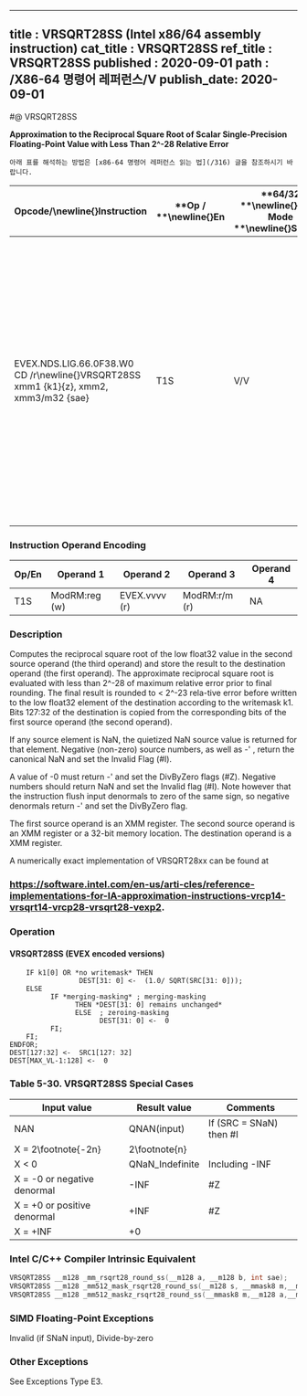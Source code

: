 ----------------------------
title : VRSQRT28SS (Intel x86/64 assembly instruction)
cat_title : VRSQRT28SS
ref_title : VRSQRT28SS
published : 2020-09-01
path : /X86-64 명령어 레퍼런스/V
publish_date: 2020-09-01
----------------------------


#@ VRSQRT28SS

**Approximation to the Reciprocal Square Root of Scalar Single-Precision Floating-Point Value with Less Than 2^-28 Relative Error**

```lec-info
아래 표를 해석하는 방법은 [x86-64 명령어 레퍼런스 읽는 법](/316) 글을 참조하시기 바랍니다.
```

|**Opcode/**\newline{}**Instruction**|**Op / **\newline{}**En**|**64/32 **\newline{}**bit Mode **\newline{}**Support**|**CPUID **\newline{}**Feature **\newline{}**Flag**|**Description**|
|------------------------------------|-------------------------|------------------------------------------------------|--------------------------------------------------|---------------|
|EVEX.NDS.LIG.66.0F38.W0 CD /r\newline{}VRSQRT28SS xmm1 {k1}{z}, xmm2, xmm3/m32 {sae}|T1S|V/V|AVX512ER|Computes approximate reciprocal square root (<2^-28 relative error) of the scalar single-precision floating-point value from xmm3/m32 and stores result in xmm1with writemask k1. Also, upper 3 single-precision floating-point value (bits[127:32]) from xmm2 is copied to xmm1[127:32].|
### Instruction Operand Encoding


|Op/En|Operand 1|Operand 2|Operand 3|Operand 4|
|-----|---------|---------|---------|---------|
|T1S|ModRM:reg (w)|EVEX.vvvv (r)|ModRM:r/m (r)|NA|
### Description


Computes the reciprocal square root of the low float32 value in the second source operand (the third operand) and store the result to the destination operand (the first operand). The approximate reciprocal square root is evaluated with less than 2^-28 of maximum relative error prior to final rounding. The final result is rounded to < 2^-23 rela-tive error before written to the low float32 element of the destination according to the writemask k1. Bits 127:32 of the destination is copied from the corresponding bits of the first source operand (the second operand).

If any source element is NaN, the quietized NaN source value is returned for that element. Negative (non-zero) source numbers, as well as -' , return the canonical NaN and set the Invalid Flag (#I).

A value of -0 must return -'  and set the DivByZero flags (#Z). Negative numbers should return NaN and set the Invalid flag (#I). Note however that the instruction flush input denormals to zero of the same sign, so negative denormals return -'  and set the DivByZero flag.

The first source operand is an XMM register. The second source operand is an XMM register or a 32-bit memory location. The destination operand is a XMM register. 

A numerically exact implementation of VRSQRT28xx can be found at 

###                                                                                                        https://software.intel.com/en-us/arti-cles/reference-implementations-for-IA-approximation-instructions-vrcp14-vrsqrt14-vrcp28-vrsqrt28-vexp2.

### Operation
#### VRSQRT28SS (EVEX encoded versions) 
```info-verb
    IF k1[0] OR *no writemask* THEN
                 DEST[31: 0] <-  (1.0/ SQRT(SRC[31: 0]));
    ELSE 
          IF *merging-masking* ; merging-masking
                THEN *DEST[31: 0] remains unchanged*
                ELSE  ; zeroing-masking
                      DEST[31: 0] <-  0
          FI;
    FI;
ENDFOR;
DEST[127:32] <-  SRC1[127: 32]
DEST[MAX_VL-1:128] <-  0
```
### Table 5-30. VRSQRT28SS Special Cases


|**Input value**|**Result value**|**Comments**|
|---------------|----------------|------------|
|NAN|QNAN(input)|If (SRC = SNaN) then #I|
|X = 2\footnote{-2n}|2\footnote{n}||
|X < 0|QNaN_Indefinite|Including -INF|
|X = -0 or negative denormal|-INF|#Z|
|X = +0 or positive denormal|+INF|#Z|
|X = +INF|+0||

### Intel C/C++ Compiler Intrinsic Equivalent

```cpp
VRSQRT28SS __m128 _mm_rsqrt28_round_ss(__m128 a, __m128 b, int sae);
VRSQRT28SS __m128 _mm512_mask_rsqrt28_round_ss(__m128 s, __mmask8 m,__m128 a,__m128 b, int sae);
VRSQRT28SS __m128 _mm512_maskz_rsqrt28_round_ss(__mmask8 m,__m128 a,__m128 b, int sae);
```
### SIMD Floating-Point Exceptions


Invalid (if SNaN input), Divide-by-zero

### Other Exceptions


See Exceptions Type E3.

